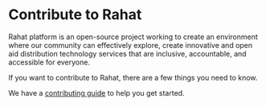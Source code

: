 
# Contribute to Rahat  
Rahat platform is an open-source project working to create an environment where our community can effectively explore, create innovative and open aid distribution technology services that are inclusive, accountable, and accessible for everyone. 

If you want to contribute to Rahat, there are a few things you need to know. 

We have a [contributing guide](https://docs.rahat.io/docs/next/contribution-guidelines) to help you get started.
